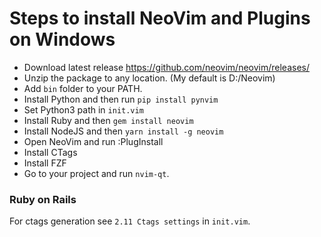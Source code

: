 # Steps to install NeoVim and Plugins on Windows

* Download latest release https://github.com/neovim/neovim/releases/
* Unzip the package to any location. (My default is D:/Neovim)
* Add `bin` folder to your PATH.
* Install Python and then run `pip install pynvim`
* Set Python3 path in `init.vim`
* Install Ruby and then `gem install neovim`
* Install NodeJS and then `yarn install -g neovim`
* Open NeoVim and run :PlugInstall
* Install CTags
* Install FZF
* Go to your project and run `nvim-qt`.

### Ruby on Rails

For ctags generation see `2.11 Ctags settings` in `init.vim`.